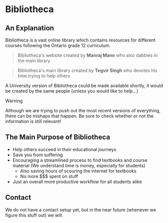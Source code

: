 # Bibliotheca

## An Explanation

Bibliotheca is a vast online library which contains resources for different courses following the Ontario grade 12 curriculum.

> Bibliotheca's website created by **Manraj Mann** who also dabbles in the main library

> Bibliotheca's main library created by **Tegvir Singh** who devotes his time trying to help others

A University version of Bibliotheca could be made available shortly, it would be created by the same people (unless you would like to help...)

> [!WARNING]
> Although we are trying to push out the most recent versions of everything, there can be mishaps that happen. Be sure to check whether or not the information is still relevant!

## The Main Purpose of Bibliotheca
- Help others succeed in their educational journeys
- Save you from suffering
- Encouraging a streamlined process to find textbooks and course material (We understand time is money, especially for students)
    - Also saving hours of scouring the internet for textbooks
    - No more $$$ spent on stuff
- Just an overall more productive workflow for all students alike

## Contact

We do not have a contact setup yet, but in the near future (whenever we figure this stuff out) we will.
